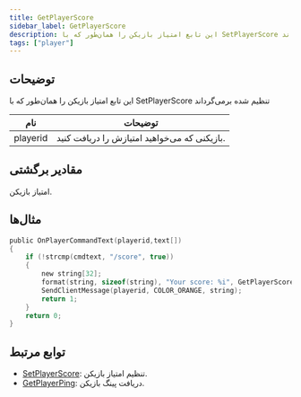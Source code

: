 ```yaml
---
title: GetPlayerScore
sidebar_label: GetPlayerScore
description: این تابع امتیاز بازیکن را همان‌طور که با SetPlayerScore تنظیم شده برمی‌گرداند.
tags: ["player"]
---
```


## توضیحات

این تابع امتیاز بازیکن را همان‌طور که با SetPlayerScore تنظیم شده برمی‌گرداند

| نام     | توضیحات                     |
| -------- | ------------------------------- |
| playerid | بازیکنی که می‌خواهید امتیازش را دریافت کنید. |

## مقادیر برگشتی

امتیاز بازیکن.

## مثال‌ها

```c
public OnPlayerCommandText(playerid,text[])
{
    if (!strcmp(cmdtext, "/score", true))
    {
        new string[32];
        format(string, sizeof(string), "Your score: %i", GetPlayerScore(playerid));
        SendClientMessage(playerid, COLOR_ORANGE, string);
        return 1;
    }
    return 0;
}
```

## توابع مرتبط

- [SetPlayerScore](SetPlayerScore): تنظیم امتیاز بازیکن.
- [GetPlayerPing](GetPlayerPing): دریافت پینگ بازیکن.